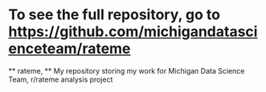 # To see the full repository, go to https://github.com/michigandatascienceteam/rateme

** rateme, ** My repository storing my work for Michigan Data Science Team, r/rateme analysis project
